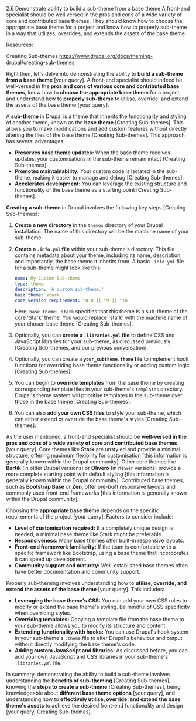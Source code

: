 2.6 Demonstrate ability to build a sub-theme from a base theme
A front-end specialist should be well versed in the pros and cons of a wide variety of core and contributed base themes. They should know how to choose the appropriate base theme for a project and know how to properly sub-theme in a way that utilizes, overrides, and extends the assets of the base theme.

Resources:

Creating Sub-themes	https://www.drupal.org/docs/theming-drupal/creating-sub-themes


Right then, let's delve into demonstrating the ability to **build a sub-theme from a base theme** [your query]. A front-end specialist should indeed be well-versed in the **pros and cons of various core and contributed base themes**, know how to **choose the appropriate base theme** for a project, and understand how to **properly sub-theme** to utilise, override, and extend the assets of the base theme [your query].

A **sub-theme** in Drupal is a theme that inherits the functionality and styling of another theme, known as the **base theme** [Creating Sub-themes]. This allows you to make modifications and add custom features without directly altering the files of the base theme [Creating Sub-themes]. This approach has several advantages:

*   **Preserves base theme updates:** When the base theme receives updates, your customisations in the sub-theme remain intact [Creating Sub-themes].
*   **Promotes maintainability:** Your custom code is isolated in the sub-theme, making it easier to manage and debug [Creating Sub-themes].
*   **Accelerates development:** You can leverage the existing structure and functionality of the base theme as a starting point [Creating Sub-themes].

**Creating a sub-theme** in Drupal involves the following key steps [Creating Sub-themes]:

1.  **Create a new directory** in the `themes` directory of your Drupal installation. The name of this directory will be the machine name of your sub-theme.
2.  **Create a `.info.yml` file** within your sub-theme's directory. This file contains metadata about your theme, including its name, description, and importantly, the base theme it inherits from. A basic `.info.yml` file for a sub-theme might look like this:

    ```yaml
    name: My Custom Sub-theme
    type: theme
    description: 'A custom sub-theme.'
    base theme: stark
    core_version_requirement: ^8.8 || ^9 || ^10
    ```

    Here, `base theme: stark` specifies that this theme is a sub-theme of the core 'Stark' theme. You would replace 'stark' with the machine name of your chosen base theme [Creating Sub-themes].

3.  Optionally, you can **create a `.libraries.yml` file** to define CSS and JavaScript libraries for your sub-theme, as discussed previously [Creating Sub-themes, and our previous conversation].
4.  Optionally, you can create a **`your_subtheme.theme` file** to implement hook functions for overriding base theme functionality or adding custom logic [Creating Sub-themes].
5.  You can begin to **override templates** from the base theme by creating corresponding template files in your sub-theme's `templates` directory. Drupal's theme system will prioritise templates in the sub-theme over those in the base theme [Creating Sub-themes].
6.  You can also **add your own CSS files** to style your sub-theme, which can either extend or override the base theme's styles [Creating Sub-themes].

As the user mentioned, a front-end specialist should be **well-versed in the pros and cons of a wide variety of core and contributed base themes** [your query]. Core themes like **Stark** are unstyled and provide a minimal structure, offering maximum flexibility for customisation [this information is generally known within the Drupal community]. Other core themes like **Bartik** (in older Drupal versions) or **Olivero** (in newer versions) provide a more complete starting point with default styling [this information is generally known within the Drupal community]. Contributed base themes, such as **Bootstrap Base** or **Zen**, offer pre-built responsive layouts and commonly used front-end frameworks [this information is generally known within the Drupal community].

Choosing the **appropriate base theme** depends on the specific requirements of the project [your query]. Factors to consider include:

*   **Level of customisation required:** If a completely unique design is needed, a minimal base theme like Stark might be preferable.
*   **Responsiveness:** Many base themes offer built-in responsive layouts.
*   **Front-end framework familiarity:** If the team is comfortable with a specific framework like Bootstrap, using a base theme that incorporates it can speed up development.
*   **Community support and maturity:** Well-established base themes often have better documentation and community support.

Properly sub-theming involves understanding how to **utilise, override, and extend the assets of the base theme** [your query]. This includes:

*   **Leveraging the base theme's CSS:** You can add your own CSS rules to modify or extend the base theme's styling. Be mindful of CSS specificity when overriding styles.
*   **Overriding templates:** Copying a template file from the base theme to your sub-theme allows you to modify its structure and content.
*   **Extending functionality with hooks:** You can use Drupal's hook system in your sub-theme's `.theme` file to alter Drupal's behaviour and output without directly modifying the base theme's code.
*   **Adding custom JavaScript and libraries:** As discussed before, you can add your own JavaScript and CSS libraries in your sub-theme's `.libraries.yml` file.

In summary, demonstrating the ability to build a sub-theme involves understanding the **benefits of sub-theming** [Creating Sub-themes], knowing the **steps to create a sub-theme** [Creating Sub-themes], being knowledgeable about **different base theme options** [your query], and understanding how to **effectively utilise, override, and extend the base theme's assets** to achieve the desired front-end functionality and design [your query, Creating Sub-themes].
